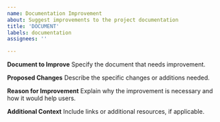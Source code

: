 ```yaml
---
name: Documentation Improvement
about: Suggest improvements to the project documentation
title: 'DOCUMENT'
labels: documentation
assignees: ''

---
```


**Document to Improve**
Specify the document that needs improvement.

**Proposed Changes**
Describe the specific changes or additions needed.

**Reason for Improvement**
Explain why the improvement is necessary and how it would help users.

**Additional Context**
Include links or additional resources, if applicable.
